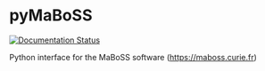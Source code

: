 # pyMaBoSS

[![Documentation Status](https://readthedocs.org/projects/pymaboss/badge/?version=latest)](http://pymaboss.readthedocs.io/en/latest/?badge=latest)

Python interface for the MaBoSS software (https://maboss.curie.fr)
